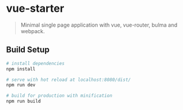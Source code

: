 # vue-starter

> Minimal single page application with vue, vue-router, bulma and webpack.

## Build Setup

``` bash
# install dependencies
npm install

# serve with hot reload at localhost:8080/dist/
npm run dev

# build for production with minification
npm run build
```
